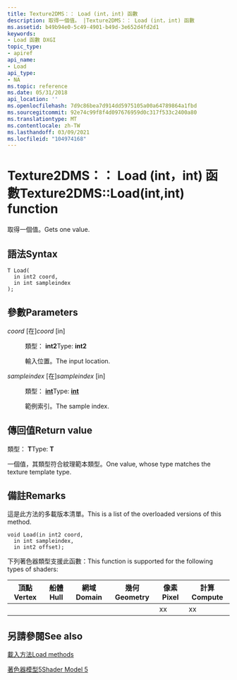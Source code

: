 ```yaml
---
title: Texture2DMS：： Load (int，int) 函數
description: 取得一個值。 |Texture2DMS：： Load (int，int) 函數
ms.assetid: b49b94e0-5c49-4901-b49d-3e652d4fd2d1
keywords:
- Load 函數 DXGI
topic_type:
- apiref
api_name:
- Load
api_type:
- NA
ms.topic: reference
ms.date: 05/31/2018
api_location: ''
ms.openlocfilehash: 7d9c86bea7d914dd5975105a00a64789864a1fbd
ms.sourcegitcommit: 92e74c99f8f4d097676959d0c317f533c2400a80
ms.translationtype: MT
ms.contentlocale: zh-TW
ms.lasthandoff: 03/09/2021
ms.locfileid: "104974168"
---
```

# <a name="texture2dmsloadintint-function"></a><span data-ttu-id="4702f-105">Texture2DMS：： Load (int，int) 函數</span><span class="sxs-lookup"><span data-stu-id="4702f-105">Texture2DMS::Load(int,int) function</span></span>

<span data-ttu-id="4702f-106">取得一個值。</span><span class="sxs-lookup"><span data-stu-id="4702f-106">Gets one value.</span></span>

## <a name="syntax"></a><span data-ttu-id="4702f-107">語法</span><span class="sxs-lookup"><span data-stu-id="4702f-107">Syntax</span></span>

``` syntax
T Load(
  in int2 coord,
  in int sampleindex
);
```

## <a name="parameters"></a><span data-ttu-id="4702f-108">參數</span><span class="sxs-lookup"><span data-stu-id="4702f-108">Parameters</span></span>

<dl> <dt>

<span data-ttu-id="4702f-109">*coord* \[在\]</span><span class="sxs-lookup"><span data-stu-id="4702f-109">*coord* \[in\]</span></span>
</dt> <dd>

<span data-ttu-id="4702f-110">類型： **int2**</span><span class="sxs-lookup"><span data-stu-id="4702f-110">Type: **int2**</span></span>

<span data-ttu-id="4702f-111">輸入位置。</span><span class="sxs-lookup"><span data-stu-id="4702f-111">The input location.</span></span>

</dd> <dt>

<span data-ttu-id="4702f-112">*sampleindex* \[在\]</span><span class="sxs-lookup"><span data-stu-id="4702f-112">*sampleindex* \[in\]</span></span>
</dt> <dd>

<span data-ttu-id="4702f-113">類型： **[ **int**](/windows/desktop/WinProg/windows-data-types)**</span><span class="sxs-lookup"><span data-stu-id="4702f-113">Type: **[**int**](/windows/desktop/WinProg/windows-data-types)**</span></span>

<span data-ttu-id="4702f-114">範例索引。</span><span class="sxs-lookup"><span data-stu-id="4702f-114">The sample index.</span></span>

</dd> </dl>

## <a name="return-value"></a><span data-ttu-id="4702f-115">傳回值</span><span class="sxs-lookup"><span data-stu-id="4702f-115">Return value</span></span>

<span data-ttu-id="4702f-116">類型： **T**</span><span class="sxs-lookup"><span data-stu-id="4702f-116">Type: **T**</span></span>

<span data-ttu-id="4702f-117">一個值，其類型符合紋理範本類型。</span><span class="sxs-lookup"><span data-stu-id="4702f-117">One value, whose type matches the texture template type.</span></span>

## <a name="remarks"></a><span data-ttu-id="4702f-118">備註</span><span class="sxs-lookup"><span data-stu-id="4702f-118">Remarks</span></span>

<span data-ttu-id="4702f-119">這是此方法的多載版本清單。</span><span class="sxs-lookup"><span data-stu-id="4702f-119">This is a list of the overloaded versions of this method.</span></span>


```
void Load(in int2 coord,
  in int sampleindex,
  in int2 offset);
```



<span data-ttu-id="4702f-120">下列著色器類型支援此函數：</span><span class="sxs-lookup"><span data-stu-id="4702f-120">This function is supported for the following types of shaders:</span></span>



| <span data-ttu-id="4702f-121">頂點</span><span class="sxs-lookup"><span data-stu-id="4702f-121">Vertex</span></span> | <span data-ttu-id="4702f-122">船體</span><span class="sxs-lookup"><span data-stu-id="4702f-122">Hull</span></span> | <span data-ttu-id="4702f-123">網域</span><span class="sxs-lookup"><span data-stu-id="4702f-123">Domain</span></span> | <span data-ttu-id="4702f-124">幾何</span><span class="sxs-lookup"><span data-stu-id="4702f-124">Geometry</span></span> | <span data-ttu-id="4702f-125">像素</span><span class="sxs-lookup"><span data-stu-id="4702f-125">Pixel</span></span> | <span data-ttu-id="4702f-126">計算</span><span class="sxs-lookup"><span data-stu-id="4702f-126">Compute</span></span> |
|--------|------|--------|----------|-------|---------|
|        |      |        |          | <span data-ttu-id="4702f-127">x</span><span class="sxs-lookup"><span data-stu-id="4702f-127">x</span></span>     | <span data-ttu-id="4702f-128">x</span><span class="sxs-lookup"><span data-stu-id="4702f-128">x</span></span>       |



 

## <a name="see-also"></a><span data-ttu-id="4702f-129">另請參閱</span><span class="sxs-lookup"><span data-stu-id="4702f-129">See also</span></span>

<dl> <dt>

[<span data-ttu-id="4702f-130">載入方法</span><span class="sxs-lookup"><span data-stu-id="4702f-130">Load methods</span></span>](texture2dms-load.md)
</dt> <dt>

[<span data-ttu-id="4702f-131">著色器模型5</span><span class="sxs-lookup"><span data-stu-id="4702f-131">Shader Model 5</span></span>](d3d11-graphics-reference-sm5.md)
</dt> </dl>

 

 
